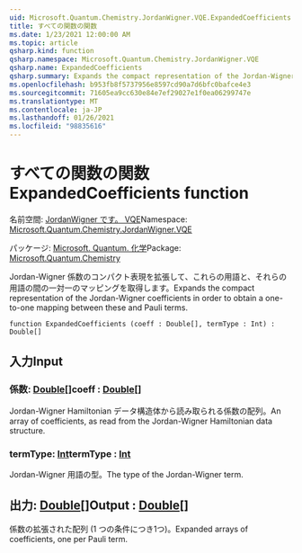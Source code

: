 ```yaml
---
uid: Microsoft.Quantum.Chemistry.JordanWigner.VQE.ExpandedCoefficients
title: すべての関数の関数
ms.date: 1/23/2021 12:00:00 AM
ms.topic: article
qsharp.kind: function
qsharp.namespace: Microsoft.Quantum.Chemistry.JordanWigner.VQE
qsharp.name: ExpandedCoefficients
qsharp.summary: Expands the compact representation of the Jordan-Wigner coefficients in order to obtain a one-to-one mapping between these and Pauli terms.
ms.openlocfilehash: b953fb8f5737956e8597cd90a7d6bfc0bafce4e3
ms.sourcegitcommit: 71605ea9cc630e84e7ef29027e1f0ea06299747e
ms.translationtype: MT
ms.contentlocale: ja-JP
ms.lasthandoff: 01/26/2021
ms.locfileid: "98835616"
---
```

# <a name="expandedcoefficients-function"></a><span data-ttu-id="a4a2c-102">すべての関数の関数</span><span class="sxs-lookup"><span data-stu-id="a4a2c-102">ExpandedCoefficients function</span></span>

<span data-ttu-id="a4a2c-103">名前空間: [JordanWigner です。 VQE](xref:Microsoft.Quantum.Chemistry.JordanWigner.VQE)</span><span class="sxs-lookup"><span data-stu-id="a4a2c-103">Namespace: [Microsoft.Quantum.Chemistry.JordanWigner.VQE](xref:Microsoft.Quantum.Chemistry.JordanWigner.VQE)</span></span>

<span data-ttu-id="a4a2c-104">パッケージ: [Microsoft. Quantum. 化学](https://nuget.org/packages/Microsoft.Quantum.Chemistry)</span><span class="sxs-lookup"><span data-stu-id="a4a2c-104">Package: [Microsoft.Quantum.Chemistry](https://nuget.org/packages/Microsoft.Quantum.Chemistry)</span></span>


<span data-ttu-id="a4a2c-105">Jordan-Wigner 係数のコンパクト表現を拡張して、これらの用語と、それらの用語の間の一対一のマッピングを取得します。</span><span class="sxs-lookup"><span data-stu-id="a4a2c-105">Expands the compact representation of the Jordan-Wigner coefficients in order to obtain a one-to-one mapping between these and Pauli terms.</span></span>

```qsharp
function ExpandedCoefficients (coeff : Double[], termType : Int) : Double[]
```


## <a name="input"></a><span data-ttu-id="a4a2c-106">入力</span><span class="sxs-lookup"><span data-stu-id="a4a2c-106">Input</span></span>

### <a name="coeff--double"></a><span data-ttu-id="a4a2c-107">係数: [Double](xref:microsoft.quantum.lang-ref.double)[]</span><span class="sxs-lookup"><span data-stu-id="a4a2c-107">coeff : [Double](xref:microsoft.quantum.lang-ref.double)[]</span></span>

<span data-ttu-id="a4a2c-108">Jordan-Wigner Hamiltonian データ構造体から読み取られる係数の配列。</span><span class="sxs-lookup"><span data-stu-id="a4a2c-108">An array of coefficients, as read from the Jordan-Wigner Hamiltonian data structure.</span></span>


### <a name="termtype--int"></a><span data-ttu-id="a4a2c-109">termType: [Int](xref:microsoft.quantum.lang-ref.int)</span><span class="sxs-lookup"><span data-stu-id="a4a2c-109">termType : [Int](xref:microsoft.quantum.lang-ref.int)</span></span>

<span data-ttu-id="a4a2c-110">Jordan-Wigner 用語の型。</span><span class="sxs-lookup"><span data-stu-id="a4a2c-110">The type of the Jordan-Wigner term.</span></span>



## <a name="output--double"></a><span data-ttu-id="a4a2c-111">出力: [Double](xref:microsoft.quantum.lang-ref.double)[]</span><span class="sxs-lookup"><span data-stu-id="a4a2c-111">Output : [Double](xref:microsoft.quantum.lang-ref.double)[]</span></span>

<span data-ttu-id="a4a2c-112">係数の拡張された配列 (1 つの条件につき1つ)。</span><span class="sxs-lookup"><span data-stu-id="a4a2c-112">Expanded arrays of coefficients, one per Pauli term.</span></span>